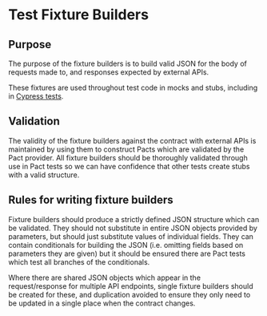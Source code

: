 # Test Fixture Builders

## Purpose

The purpose of the fixture builders is to build valid JSON for the body of requests made to, and responses expected by external APIs.

These fixtures are used throughout test code in mocks and stubs, including in [Cypress tests](../cypress/cypress_testing.md).

## Validation

The validity of the fixture builders against the contract with external APIs is maintained by using them to construct Pacts which are validated by the Pact provider. All fixture builders should be thoroughly validated through use in Pact tests so we can have confidence that other tests create stubs with a valid structure.

## Rules for writing fixture builders

Fixture builders should produce a strictly defined JSON structure which can be validated. They should not substitute in entire JSON objects provided by parameters, but should just substitute values of individual fields. They can contain conditionals for building the JSON (i.e. omitting fields based on parameters they are given) but it should be ensured there are Pact tests which test all branches of the conditionals.

Where there are shared JSON objects which appear in the request/response for multiple API endpoints, single fixture builders should be created for these, and duplication avoided to ensure they only need to be updated in a single place when the contract changes.